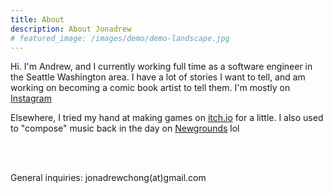 ```yaml
---
title: About
description: About Jonadrew
# featured_image: /images/demo/demo-landscape.jpg
---
```


Hi. I'm Andrew, and I currently working full time as a software engineer in the Seattle Washington area. I have a lot of stories I want to tell, and am working on becoming a comic book artist to tell them. I'm mostly on [Instagram](https://www.instagram.com/jonadrew_/)





Elsewhere, I tried my hand at making games on [itch.io](https://jonadrew.itch.io/) for a little. I also used to "compose" music back in the day on [Newgrounds](https://jonadrew.newgrounds.com) lol
 
  <!-- but I also have a gallery up on 
 [Daily Paint Works](https://www.dailypaintworks.com/Artists/-jonadrew-13091) for most of 
 my oil paintings -->


<br />
<br />

General inquiries: jonadrewchong(at)gmail.com